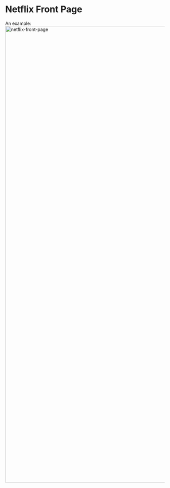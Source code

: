 # Netflix Front Page

An example:
<img width="1440" alt="netflix-front-page" src="https://user-images.githubusercontent.com/55165756/213104542-da72d71d-f829-4f56-ae7b-f638576073d5.png">
